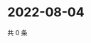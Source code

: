 # 2022-08-04

共 0 条

<!-- BEGIN WEIBO -->
<!-- 最后更新时间 Thu Aug 04 2022 16:25:04 GMT+0800 (China Standard Time) -->

<!-- END WEIBO -->
